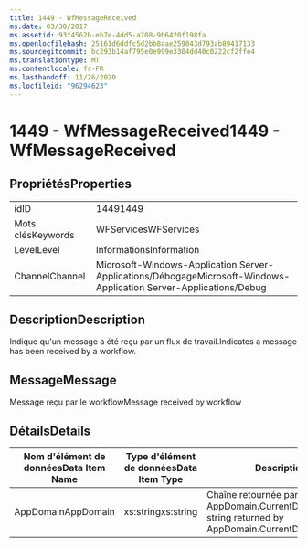 ```yaml
---
title: 1449 - WfMessageReceived
ms.date: 03/30/2017
ms.assetid: 93f4562b-eb7e-4dd5-a208-9b6420f198fa
ms.openlocfilehash: 25161d6ddfc5d2bb8aae259043d793ab89417133
ms.sourcegitcommit: bc293b14af795e0e999e3304dd40c0222cf2ffe4
ms.translationtype: MT
ms.contentlocale: fr-FR
ms.lasthandoff: 11/26/2020
ms.locfileid: "96294623"
---
```

# <a name="1449---wfmessagereceived"></a><span data-ttu-id="e59b5-102">1449 - WfMessageReceived</span><span class="sxs-lookup"><span data-stu-id="e59b5-102">1449 - WfMessageReceived</span></span>

## <a name="properties"></a><span data-ttu-id="e59b5-103">Propriétés</span><span class="sxs-lookup"><span data-stu-id="e59b5-103">Properties</span></span>  
  
|||  
|-|-|  
|<span data-ttu-id="e59b5-104">id</span><span class="sxs-lookup"><span data-stu-id="e59b5-104">ID</span></span>|<span data-ttu-id="e59b5-105">1449</span><span class="sxs-lookup"><span data-stu-id="e59b5-105">1449</span></span>|  
|<span data-ttu-id="e59b5-106">Mots clés</span><span class="sxs-lookup"><span data-stu-id="e59b5-106">Keywords</span></span>|<span data-ttu-id="e59b5-107">WFServices</span><span class="sxs-lookup"><span data-stu-id="e59b5-107">WFServices</span></span>|  
|<span data-ttu-id="e59b5-108">Level</span><span class="sxs-lookup"><span data-stu-id="e59b5-108">Level</span></span>|<span data-ttu-id="e59b5-109">Informations</span><span class="sxs-lookup"><span data-stu-id="e59b5-109">Information</span></span>|  
|<span data-ttu-id="e59b5-110">Channel</span><span class="sxs-lookup"><span data-stu-id="e59b5-110">Channel</span></span>|<span data-ttu-id="e59b5-111">Microsoft-Windows-Application Server-Applications/Débogage</span><span class="sxs-lookup"><span data-stu-id="e59b5-111">Microsoft-Windows-Application Server-Applications/Debug</span></span>|  
  
## <a name="description"></a><span data-ttu-id="e59b5-112">Description</span><span class="sxs-lookup"><span data-stu-id="e59b5-112">Description</span></span>  

 <span data-ttu-id="e59b5-113">Indique qu'un message a été reçu par un flux de travail.</span><span class="sxs-lookup"><span data-stu-id="e59b5-113">Indicates a message has been received by a workflow.</span></span>  
  
## <a name="message"></a><span data-ttu-id="e59b5-114">Message</span><span class="sxs-lookup"><span data-stu-id="e59b5-114">Message</span></span>  

 <span data-ttu-id="e59b5-115">Message reçu par le workflow</span><span class="sxs-lookup"><span data-stu-id="e59b5-115">Message received by workflow</span></span>  
  
## <a name="details"></a><span data-ttu-id="e59b5-116">Détails</span><span class="sxs-lookup"><span data-stu-id="e59b5-116">Details</span></span>  
  
|<span data-ttu-id="e59b5-117">Nom d'élément de données</span><span class="sxs-lookup"><span data-stu-id="e59b5-117">Data Item Name</span></span>|<span data-ttu-id="e59b5-118">Type d'élément de données</span><span class="sxs-lookup"><span data-stu-id="e59b5-118">Data Item Type</span></span>|<span data-ttu-id="e59b5-119">Description</span><span class="sxs-lookup"><span data-stu-id="e59b5-119">Description</span></span>|  
|--------------------|--------------------|-----------------|  
|<span data-ttu-id="e59b5-120">AppDomain</span><span class="sxs-lookup"><span data-stu-id="e59b5-120">AppDomain</span></span>|<span data-ttu-id="e59b5-121">xs:string</span><span class="sxs-lookup"><span data-stu-id="e59b5-121">xs:string</span></span>|<span data-ttu-id="e59b5-122">Chaîne retournée par AppDomain.CurrentDomain.FriendlyName.</span><span class="sxs-lookup"><span data-stu-id="e59b5-122">The string returned by AppDomain.CurrentDomain.FriendlyName.</span></span>|
